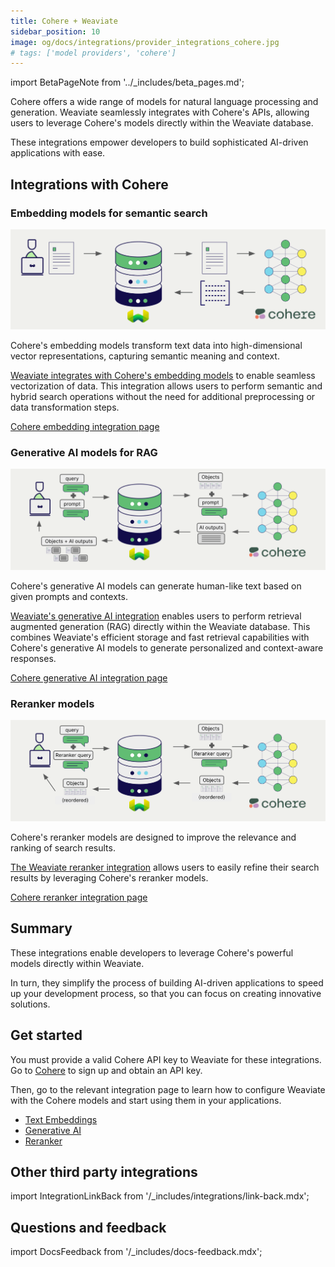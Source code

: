 ```yaml
---
title: Cohere + Weaviate
sidebar_position: 10
image: og/docs/integrations/provider_integrations_cohere.jpg
# tags: ['model providers', 'cohere']
---
```


import BetaPageNote from '../_includes/beta_pages.md';

<BetaPageNote />

Cohere offers a wide range of models for natural language processing and generation. Weaviate seamlessly integrates with Cohere's APIs, allowing users to leverage Cohere's models directly within the Weaviate database.

These integrations empower developers to build sophisticated AI-driven applications with ease.

## Integrations with Cohere

### Embedding models for semantic search

![Embedding integration illustration](../_includes/integration_cohere_embedding.png)

Cohere's embedding models transform text data into high-dimensional vector representations, capturing semantic meaning and context.

[Weaviate integrates with Cohere's embedding models](./embeddings.md) to enable seamless vectorization of data. This integration allows users to perform semantic and hybrid search operations without the need for additional preprocessing or data transformation steps.

[Cohere embedding integration page](./embeddings.md)

### Generative AI models for RAG

![Single prompt RAG integration generates individual outputs per search result](../_includes/integration_cohere_rag_single.png)

Cohere's generative AI models can generate human-like text based on given prompts and contexts.

[Weaviate's generative AI integration](./generative.md) enables users to perform retrieval augmented generation (RAG) directly within the Weaviate database. This combines Weaviate's efficient storage and fast retrieval capabilities with Cohere's generative AI models to generate personalized and context-aware responses.

[Cohere generative AI integration page](./generative.md)

### Reranker models

![Reranker integration illustration](../_includes/integration_cohere_reranker.png)

Cohere's reranker models are designed to improve the relevance and ranking of search results.

[The Weaviate reranker integration](./reranker.md) allows users to easily refine their search results by leveraging Cohere's reranker models.

[Cohere reranker integration page](./reranker.md)

## Summary

These integrations enable developers to leverage Cohere's powerful models directly within Weaviate.

In turn, they simplify the process of building AI-driven applications to speed up your development process, so that you can focus on creating innovative solutions.

## Get started

You must provide a valid Cohere API key to Weaviate for these integrations. Go to [Cohere](https://cohere.com/) to sign up and obtain an API key.

Then, go to the relevant integration page to learn how to configure Weaviate with the Cohere models and start using them in your applications.

- [Text Embeddings](./embeddings.md)
- [Generative AI](./generative.md)
- [Reranker](./reranker.md)

## Other third party integrations

import IntegrationLinkBack from '/_includes/integrations/link-back.mdx';

<IntegrationLinkBack/>

## Questions and feedback

import DocsFeedback from '/_includes/docs-feedback.mdx';

<DocsFeedback/>